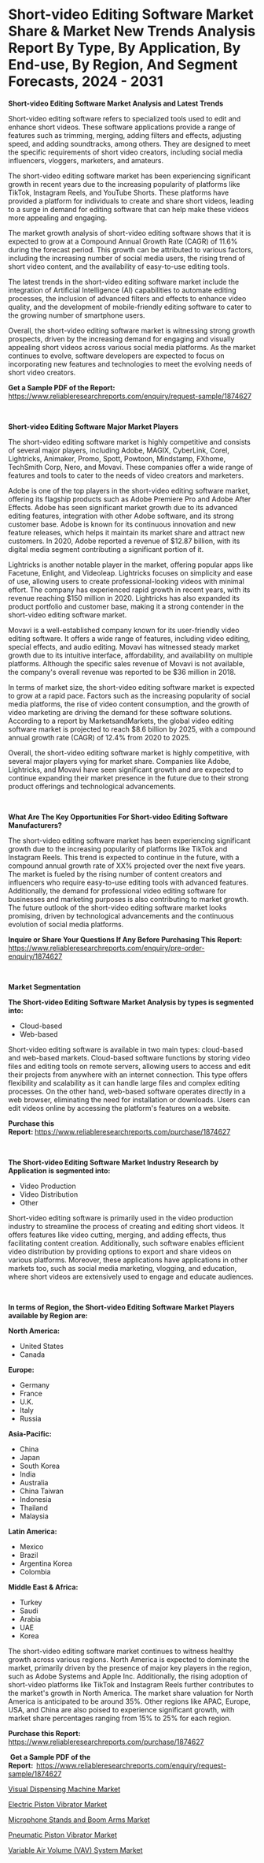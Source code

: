 <p><h1>Short-video Editing Software Market Share & Market New Trends Analysis Report By Type, By Application, By End-use, By Region, And Segment Forecasts, 2024 - 2031</h1></p><p><strong>Short-video Editing Software Market Analysis and Latest Trends</strong></p>
<p><p>Short-video editing software refers to specialized tools used to edit and enhance short videos. These software applications provide a range of features such as trimming, merging, adding filters and effects, adjusting speed, and adding soundtracks, among others. They are designed to meet the specific requirements of short video creators, including social media influencers, vloggers, marketers, and amateurs.</p><p>The short-video editing software market has been experiencing significant growth in recent years due to the increasing popularity of platforms like TikTok, Instagram Reels, and YouTube Shorts. These platforms have provided a platform for individuals to create and share short videos, leading to a surge in demand for editing software that can help make these videos more appealing and engaging.</p><p>The market growth analysis of short-video editing software shows that it is expected to grow at a Compound Annual Growth Rate (CAGR) of 11.6% during the forecast period. This growth can be attributed to various factors, including the increasing number of social media users, the rising trend of short video content, and the availability of easy-to-use editing tools.</p><p>The latest trends in the short-video editing software market include the integration of Artificial Intelligence (AI) capabilities to automate editing processes, the inclusion of advanced filters and effects to enhance video quality, and the development of mobile-friendly editing software to cater to the growing number of smartphone users.</p><p>Overall, the short-video editing software market is witnessing strong growth prospects, driven by the increasing demand for engaging and visually appealing short videos across various social media platforms. As the market continues to evolve, software developers are expected to focus on incorporating new features and technologies to meet the evolving needs of short video creators.</p></p>
<p><strong>Get a Sample PDF of the Report:&nbsp;</strong> <a href="https://www.reliableresearchreports.com/enquiry/request-sample/1874627">https://www.reliableresearchreports.com/enquiry/request-sample/1874627</a></p>
<p>&nbsp;</p>
<p><strong>Short-video Editing Software Major Market Players</strong></p>
<p><p>The short-video editing software market is highly competitive and consists of several major players, including Adobe, MAGIX, CyberLink, Corel, Lightricks, Animaker, Promo, Spott, Powtoon, Mindstamp, FXhome, TechSmith Corp, Nero, and Movavi. These companies offer a wide range of features and tools to cater to the needs of video creators and marketers.</p><p>Adobe is one of the top players in the short-video editing software market, offering its flagship products such as Adobe Premiere Pro and Adobe After Effects. Adobe has seen significant market growth due to its advanced editing features, integration with other Adobe software, and its strong customer base. Adobe is known for its continuous innovation and new feature releases, which helps it maintain its market share and attract new customers. In 2020, Adobe reported a revenue of $12.87 billion, with its digital media segment contributing a significant portion of it.</p><p>Lightricks is another notable player in the market, offering popular apps like Facetune, Enlight, and Videoleap. Lightricks focuses on simplicity and ease of use, allowing users to create professional-looking videos with minimal effort. The company has experienced rapid growth in recent years, with its revenue reaching $150 million in 2020. Lightricks has also expanded its product portfolio and customer base, making it a strong contender in the short-video editing software market.</p><p>Movavi is a well-established company known for its user-friendly video editing software. It offers a wide range of features, including video editing, special effects, and audio editing. Movavi has witnessed steady market growth due to its intuitive interface, affordability, and availability on multiple platforms. Although the specific sales revenue of Movavi is not available, the company's overall revenue was reported to be $36 million in 2018.</p><p>In terms of market size, the short-video editing software market is expected to grow at a rapid pace. Factors such as the increasing popularity of social media platforms, the rise of video content consumption, and the growth of video marketing are driving the demand for these software solutions. According to a report by MarketsandMarkets, the global video editing software market is projected to reach $8.6 billion by 2025, with a compound annual growth rate (CAGR) of 12.4% from 2020 to 2025.</p><p>Overall, the short-video editing software market is highly competitive, with several major players vying for market share. Companies like Adobe, Lightricks, and Movavi have seen significant growth and are expected to continue expanding their market presence in the future due to their strong product offerings and technological advancements.</p></p>
<p>&nbsp;</p>
<p><strong>What Are The Key Opportunities For Short-video Editing Software Manufacturers?</strong></p>
<p><p>The short-video editing software market has been experiencing significant growth due to the increasing popularity of platforms like TikTok and Instagram Reels. This trend is expected to continue in the future, with a compound annual growth rate of XX% projected over the next five years. The market is fueled by the rising number of content creators and influencers who require easy-to-use editing tools with advanced features. Additionally, the demand for professional video editing software for businesses and marketing purposes is also contributing to market growth. The future outlook of the short-video editing software market looks promising, driven by technological advancements and the continuous evolution of social media platforms.</p></p>
<p><strong>Inquire or Share Your Questions If Any Before Purchasing This Report:</strong> <a href="https://www.reliableresearchreports.com/enquiry/pre-order-enquiry/1874627">https://www.reliableresearchreports.com/enquiry/pre-order-enquiry/1874627</a></p>
<p>&nbsp;</p>
<p><strong>Market Segmentation</strong></p>
<p><strong>The Short-video Editing Software Market Analysis by types is segmented into:</strong></p>
<p><ul><li>Cloud-based</li><li>Web-based</li></ul></p>
<p><p>Short-video editing software is available in two main types: cloud-based and web-based markets. Cloud-based software functions by storing video files and editing tools on remote servers, allowing users to access and edit their projects from anywhere with an internet connection. This type offers flexibility and scalability as it can handle large files and complex editing processes. On the other hand, web-based software operates directly in a web browser, eliminating the need for installation or downloads. Users can edit videos online by accessing the platform's features on a website.</p></p>
<p><strong>Purchase this Report:&nbsp;</strong><a href="https://www.reliableresearchreports.com/purchase/1874627">https://www.reliableresearchreports.com/purchase/1874627</a></p>
<p>&nbsp;</p>
<p><strong>The Short-video Editing Software Market Industry Research by Application is segmented into:</strong></p>
<p><ul><li>Video Production</li><li>Video Distribution</li><li>Other</li></ul></p>
<p><p>Short-video editing software is primarily used in the video production industry to streamline the process of creating and editing short videos. It offers features like video cutting, merging, and adding effects, thus facilitating content creation. Additionally, such software enables efficient video distribution by providing options to export and share videos on various platforms. Moreover, these applications have applications in other markets too, such as social media marketing, vlogging, and education, where short videos are extensively used to engage and educate audiences.</p></p>
<p>&nbsp;</p>
<p><strong>In terms of Region, the Short-video Editing Software Market Players available by Region are:</strong></p>
<p>
    <p> <strong> North America: </strong>
        <ul>
            <li>United States</li>
            <li>Canada</li>
        </ul>
        </p> 
    <p> <strong> Europe: </strong>
        <ul>
            <li>Germany</li>
            <li>France</li>
            <li>U.K.</li>
            <li>Italy</li>
            <li>Russia</li>
        </ul>
        </p> 
    <p> <strong> Asia-Pacific: </strong>
        <ul>
            <li>China</li>
            <li>Japan</li>
            <li>South Korea</li>
            <li>India</li>
            <li>Australia</li>
            <li>China Taiwan</li>
            <li>Indonesia</li>
            <li>Thailand</li>
            <li>Malaysia</li>
        </ul>
        </p> 
    <p> <strong> Latin America: </strong>
        <ul>
            <li>Mexico</li>
            <li>Brazil</li>
            <li>Argentina Korea</li>
            <li>Colombia</li>
        </ul>
        </p> 
    <p> <strong> Middle East & Africa: </strong>
        <ul>
            <li>Turkey</li>
            <li>Saudi</li>
            <li>Arabia</li>
            <li>UAE</li>
            <li>Korea</li>
        </ul>
    </p>
    </p>
<p><p>The short-video editing software market continues to witness healthy growth across various regions. North America is expected to dominate the market, primarily driven by the presence of major key players in the region, such as Adobe Systems and Apple Inc. Additionally, the rising adoption of short-video platforms like TikTok and Instagram Reels further contributes to the market's growth in North America. The market share valuation for North America is anticipated to be around 35%. Other regions like APAC, Europe, USA, and China are also poised to experience significant growth, with market share percentages ranging from 15% to 25% for each region.</p></p>
<p><strong>Purchase this Report: </strong><a href="https://www.reliableresearchreports.com/purchase/1874627">https://www.reliableresearchreports.com/purchase/1874627</a></p>
<p>&nbsp;<strong>Get a Sample PDF of the Report:&nbsp;&nbsp;</strong><a href="https://www.reliableresearchreports.com/enquiry/request-sample/1874627">https://www.reliableresearchreports.com/enquiry/request-sample/1874627</a></p>
<p><strong></strong></p>
<p><p><a href="https://medium.com/@rachelyoung56/visual-dispensing-machine-market-the-key-to-successful-business-strategy-forecast-till-2031-455c659e02fa">Visual Dispensing Machine Market</a></p><p><a href="https://medium.com/@rachelyoung56/electric-piston-vibrator-market-size-and-market-trends-complete-industry-overview-2024-to-2031-10ea0cf55888">Electric Piston Vibrator Market</a></p><p><a href="https://medium.com/@rachelyoung56/microphone-stands-and-boom-arms-market-size-reveals-the-best-marketing-channels-in-global-industry-7ddbc394221d">Microphone Stands and Boom Arms Market</a></p><p><a href="https://medium.com/@rachelyoung56/decoding-pneumatic-piston-vibrator-market-metrics-market-share-trends-and-growth-patterns-6edd686f3941">Pneumatic Piston Vibrator Market</a></p><p><a href="https://medium.com/@rachelyoung56/variable-air-volume-vav-system-market-competitive-analysis-market-trends-and-forecast-to-2031-97bd9210692b">Variable Air Volume (VAV) System Market</a></p></p>